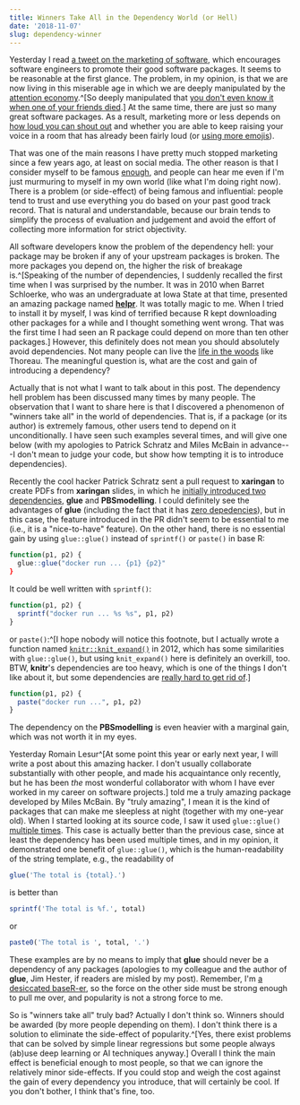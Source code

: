 ```yaml
---
title: Winners Take All in the Dependency World (or Hell)
date: '2018-11-07'
slug: dependency-winner
---
```


Yesterday I read [a tweet on the marketing of software](https://tw.com/sarah_edo/status/1059616001937960960), which encourages software engineers to promote their good software packages. It seems to be reasonable at the first glance. The problem, in my opinion, is that we are now living in this miserable age in which we are deeply manipulated by the [attention economy](https://en.wikipedia.org/wiki/Attention_economy).^[So deeply manipulated that [you don't even know it when one of your friends died](https://tw.com/Hellchick/status/942863353403150336).] At the same time, there are just so many great software packages. As a result, marketing more or less depends on [how loud you can shout out](https://tw.com/tslumley/status/950806599232192512) and whether you are able to keep raising your voice in a room that has already been fairly loud (or [using more emojis](https://tw.com/JJ_Emerson/status/945830711503634432)).

That was one of the main reasons I have pretty much stopped marketing since a few years ago, at least on social media. The other reason is that I consider myself to be famous [enough](https://m.signalvnoise.com/enough-1d48019c7335), and people can hear me even if I'm just murmuring to myself in my own world (like what I'm doing right now). There is a problem (or side-effect) of being famous and influential: people tend to trust and use everything you do based on your past good track record. That is natural and understandable, because our brain tends to simplify the process of evaluation and judgement and avoid the effort of collecting more information for strict objectivity.

All software developers know the problem of the dependency hell: your package may be broken if any of your upstream packages is broken. The more packages you depend on, the higher the risk of breakage is.^[Speaking of the number of dependencies, I suddenly recalled the first time when I was surprised by the number. It was in 2010 when Barret Schloerke, who was an undergraduate at Iowa State at that time, presented an amazing package named [**helpr**](https://github.com/hadley/helpr). It was totally magic to me. When I tried to install it by myself, I was kind of terrified because R kept downloading other packages for a while and I thought something went wrong. That was the first time I had seen an R package could depend on more than ten other packages.] However, this definitely does not mean you should absolutely avoid dependencies. Not many people can live the [life in the woods](https://en.wikipedia.org/wiki/Walden) like Thoreau. The meaningful question is, what are the cost and gain of introducing a dependency?

Actually that is not what I want to talk about in this post. The dependency hell problem has been discussed many times by many people. The observation that I want to share here is that I discovered a phenomenon of "winners take all" in the world of dependencies. That is, if a package (or its author) is extremely famous, other users tend to depend on it unconditionally. I have seen such examples several times, and will give one below (with my apologies to Patrick Schratz and Miles McBain in advance---I don't mean to judge your code, but show how tempting it is to introduce dependencies).

Recently the cool hacker Patrick Schratz sent a pull request to **xaringan** to create PDFs from **xaringan** slides, in which he [initially introduced two dependencies](https://github.com/yihui/xaringan/pull/177#discussion_r227974726), **glue** and **PBSmodelling**. I could definitely see the advantages of **glue** (including the fact that it has [zero depedencies](https://github.com/jimhester/presentations/blob/26056248/2018_07_13-Glue_strings_to_data_with_glue/2018_03_28-Glue_string_to_data_with_glue.Rmd#L133)), but in this case, the feature introduced in the PR didn't seem to be essential to me (i.e., it is a "nice-to-have" feature). On the other hand, there is no essential gain by using `glue::glue()` instead of `sprintf()` or `paste()` in base R:

```r
function(p1, p2) {
  glue::glue("docker run ... {p1} {p2}"
}
```

It could be well written with `sprintf()`:

```r
function(p1, p2) {
  sprintf("docker run ... %s %s", p1, p2)
}
```

or `paste()`:^[I hope nobody will notice this footnote, but I actually wrote a function named [`knitr::knit_expand()`](https://cran.rstudio.com/web/packages/knitr/vignettes/knit_expand.html) in 2012, which has some similarities with `glue::glue()`, but using `knit_expand()` here is definitely an overkill, too. BTW, **knitr**'s dependencies are too heavy, which is one of the things I don't like about it, but some dependencies are [really hard to get rid of](https://github.com/yihui/knitr/pull/1552).]

```r
function(p1, p2) {
  paste("docker run ...", p1, p2)
}
```

The dependency on the **PBSmodelling** is even heavier with a marginal gain, which was not worth it in my eyes.

Yesterday Romain Lesur^[At some point this year or early next year, I will write a post about this amazing hacker. I don't usually collaborate substantially with other people, and made his acquaintance only recently, but he has been _the_ most wonderful collaborator with whom I have ever worked in my career on software projects.] told me a truly amazing package developed by Miles McBain. By "truly amazing", I mean it is the kind of packages that can make me sleepless at night (together with my one-year old). When I started looking at its source code, I saw it used `glue::glue()` [multiple times](https://github.com/MilesMcBain/chradle/blob/295705f12d3423010f5a454a03e064e19d0b7db2/R/chradle.R#L25). This case is actually better than the previous case, since at least the dependency has been used multiple times, and in my opinion, it demonstrated one benefit of `glue::glue()`, which is the human-readability of the string template, e.g., the readability of

```r
glue('The total is {total}.')
```

is better than

```r
sprintf('The total is %f.', total)
```

or

```r
paste0('The total is ', total, '.')
```

These examples are by no means to imply that **glue** should never be a dependency of any packages (apologies to my colleague and the author of **glue**, Jim Hester, if readers are misled by my post). Remember, I'm [a desiccated baseR-er](/en/2017/10/base-r-broman/), so the force on the other side must be strong enough to pull me over, and popularity is not a strong force to me.

So is "winners take all" truly bad? Actually I don't think so. Winners should be awarded (by more people depending on them). I don't think there is a solution to eliminate the side-effect of popularity.^[Yes, there exist problems that can be solved by simple linear regressions but some people always (ab)use deep learning or AI techniques anyway.] Overall I think the main effect is beneficial enough to most people, so that we can ignore the relatively minor side-effects. If you could stop and weigh the cost against the gain of every dependency you introduce, that will certainly be cool. If you don't bother, I think that's fine, too.

